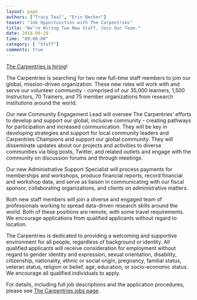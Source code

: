 ```yaml
---
layout: page
authors: ["Tracy Teal", "Erin Becker"]
teaser: "Job Opportunities with The Carpentries"
title: "We’re Hiring Two New Staff. Join Our Team."
date: 2018-09-29
time: "09:00:00"
category: [ "Staff"]
comments: true
---
```


[The Carpentries is hiring](https://carpentries.org/jobs/)!

The Carpentries is searching for two new full-time staff members to join our global, mission-driven organization. These new roles will work with and serve our volunteer community - comprised of our 35,000 learners, 1,500 Instructors, 70 Trainers, and 75 member organizations from research institutions around the world. 

Our new Community Engagement Lead will oversee The Carpentries’ efforts to develop and support our global, inclusive community - creating pathways for participation and increased communication. They will be key in developing strategies and support for local community leaders and Carpentries Champions and support our global community. They will disseminate updates about our projects and activities to diverse communities via blog posts, Twitter, and related outlets and engage with the community on discussion forums and through meetings.

Our new Administrative Support Specialist will process payments for memberships and workshops, produce financial reports, record financial and workshop data, and serve as liaison in communicating with our fiscal sponsor, collaborating organizations, and clients on administrative matters.

Both new staff members will join a diverse and engaged team of professionals working to spread data-driven research skills around the world. Both of these positions are remote, with some travel requirements. We encourage applications from qualified applicants without regard to location.

The Carpentries is dedicated to providing a welcoming and supportive environment for all people, regardless of background or identity. All qualified applicants will receive consideration for employment without regard to gender identity and expression, sexual orientation, disability, citizenship, nationality, ethnic or social origin, pregnancy, familial status, veteran status, religion or belief, age, education, or socio-economic status. We encourage all qualified individuals to apply. 

For details,
including full job descriptions and the application procedures,
please see [The Carpentries jobs page](https://carpentries.org/jobs/).
